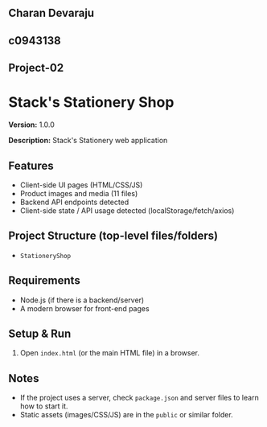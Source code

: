 ## Charan Devaraju
## c0943138
## Project-02
# Stack's Stationery Shop

**Version:** 1.0.0

**Description:** Stack's Stationery web application

## Features

- Client-side UI pages (HTML/CSS/JS)
- Product images and media (11 files)
- Backend API endpoints detected
- Client-side state / API usage detected (localStorage/fetch/axios)

## Project Structure (top-level files/folders)

- `StationeryShop`

## Requirements

- Node.js (if there is a backend/server)
- A modern browser for front-end pages

## Setup & Run

1. Open `index.html` (or the main HTML file) in a browser.

## Notes

- If the project uses a server, check `package.json` and server files to learn how to start it.
- Static assets (images/CSS/JS) are in the `public` or similar folder.

